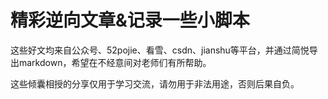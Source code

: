 # 精彩逆向文章&记录一些小脚本

这些好文均来自公众号、52pojie、看雪、csdn、jianshu等平台，并通过简悦导出markdown，希望在不经意间对老师们有所帮助。

这些倾囊相授的分享仅用于学习交流，请勿用于非法用途，否则后果自负。



